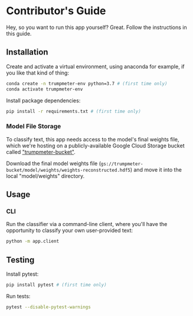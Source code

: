 # Contributor's Guide

Hey, so you want to run this app yourself? Great. Follow the instructions in this guide.

## Installation

Create and activate a virtual environment, using anaconda for example, if you like that kind of thing:

```sh
conda create -n trumpmeter-env python=3.7 # (first time only)
conda activate trumpmeter-env
```

Install package dependencies:

```sh
pip install -r requirements.txt # (first time only)
```

### Model File Storage

To classify text, this app needs access to the model's final weights file, which we're hosting on a publicly-available Google Cloud Storage bucket called ["trumpmeter-bucket"](https://console.cloud.google.com/storage/browser/trumpmeter-bucket/).

Download the final model weights file (`gs://trumpmeter-bucket/model/weights/weights-reconstructed.hdf5`) and move it into the local "model/weights" directory.

## Usage

### CLI

Run the classifier via a command-line client, where you'll have the opportunity to classify your own user-provided text:

```sh
python -m app.client
```

## Testing

Install pytest:

```sh
pip install pytest # (first time only)
```

Run tests:

```sh
pytest --disable-pytest-warnings
```
